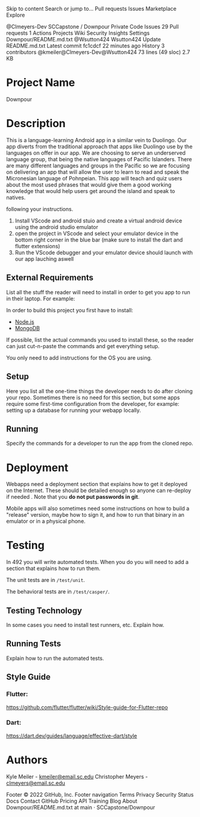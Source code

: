 Skip to content
Search or jump to…
Pull requests
Issues
Marketplace
Explore
 
@Clmeyers-Dev 
SCCapstone
/
Downpour
Private
Code
Issues
29
Pull requests
1
Actions
Projects
Wiki
Security
Insights
Settings
Downpour/README.md.txt
@Wsutton424
Wsutton424 Update README.md.txt
Latest commit fc1cdcf 22 minutes ago
 History
 3 contributors
@kmeiler@Clmeyers-Dev@Wsutton424
73 lines (49 sloc)  2.7 KB

# Project Name
Downpour
# Description
This is a language-learning Android app in a similar vein to Duolingo. Our app diverts from the traditional approach that apps
like Duolingo use by the languages on offer in our app. We are choosing to serve an underserved language group, that being the native languages of Pacific Islanders.
There are many different languages and groups in the Pacific so we are focusing on delivering an app that will allow the user to learn to read and speak the
Micronesian language of Pohnpeian. This app will teach and quiz users about the most used phrases that would give them a good working knowledge that would help users
get around the island and speak to natives.


following your instructions.
1. Install VScode and android stuio and create a virtual android device using the android studio emulator 
1. open the project in VScode and select your emulator device in the bottom right corner in the blue bar (make sure to install the dart and flutter extensions) 
1. Run the VScode debugger and your emulator device should launch with our app lauching aswell
## External Requirements

List all the stuff the reader will need to install in order to get you app to 
run in their laptop. For example:

In order to build this project you first have to install:

* [Node.js](https://nodejs.org/en/)
* [MongoDB](https://www.mongodb.com/)

If possible, list the actual commands you used to install these, so the reader
can just cut-n-paste the commands and get everything setup.

You only need to add instructions for the OS you are using.

## Setup

Here you list all the one-time things the developer needs to do after cloning
your repo. Sometimes there is no need for this section, but some apps require
some first-time configuration from the developer, for example: setting up a
database for running your webapp locally.

## Running

Specify the commands for a developer to run the app from the cloned repo.

# Deployment

Webapps need a deployment section that explains how to get it deployed on the 
Internet. These should be detailed enough so anyone can re-deploy if needed
. Note that you **do not put passwords in git**. 

Mobile apps will also sometimes need some instructions on how to build a
"release" version, maybe how to sign it, and how to run that binary in an
emulator or in a physical phone.

# Testing

In 492 you will write automated tests. When you do you will need to add a 
section that explains how to run them.

The unit tests are in `/test/unit`.

The behavioral tests are in `/test/casper/`.

## Testing Technology

In some cases you need to install test runners, etc. Explain how.

## Running Tests

Explain how to run the automated tests.

## Style Guide
### Flutter:
https://github.com/flutter/flutter/wiki/Style-guide-for-Flutter-repo
### Dart:
https://dart.dev/guides/language/effective-dart/style
# Authors

Kyle Meiler - kmeiler@email.sc.edu
Christopher Meyers - clmeyers@email.sc.edu

Footer
© 2022 GitHub, Inc.
Footer navigation
Terms
Privacy
Security
Status
Docs
Contact GitHub
Pricing
API
Training
Blog
About
Downpour/README.md.txt at main · SCCapstone/Downpour

